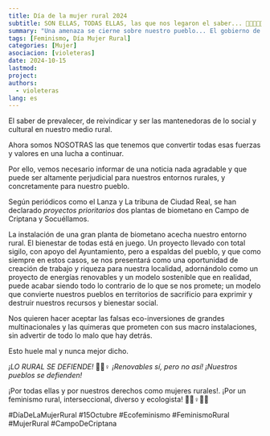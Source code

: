 ```yaml
---
title: Día de la mujer rural 2024
subtitle: SON ELLAS, TODAS ELLAS, las que nos legaron el saber... 💜🧓🏼👩🏻👩🏾‍🦱👧🏼
summary: "Una amenaza se cierne sobre nuestro pueblo... El gobierno de Castilla-La Mancha ha declarado como prioritario el proyecto de una planta de biometano en nuestro término muncipal."
tags: [Feminismo, Día Mujer Rural]
categories: [Mujer]
asociacion: [violeteras]
date: 2024-10-15
lastmod:
project: 
authors: 
  - violeteras
lang: es
---
```


El saber de prevalecer, de reivindicar y ser las mantenedoras de lo social y cultural en nuestro medio rural.

Ahora somos NOSOTRAS las que tenemos que convertir todas esas fuerzas y valores en una lucha a continuar. 

Por ello, vemos necesario informar de una noticia nada agradable y que puede ser altamente perjudicial para nuestros entornos rurales, y concretamente para nuestro pueblo.

Según periódicos como el Lanza y La tribuna de Ciudad Real, se han declarado _proyectos prioritarios_ dos plantas de biometano en Campo de Criptana y Socuéllamos.

La instalación de una gran planta de biometano acecha nuestro entorno rural. El bienestar de todas está en juego. Un proyecto llevado con total sigilo, con apoyo del Ayuntamiento, pero a espaldas del pueblo, y que como siempre en estos casos, se nos presentará como una oportunidad de creación de trabajo y riqueza para nuestra localidad, adornándolo como un proyecto de energías renovables y un modelo sostenible que en realidad, puede acabar siendo todo lo contrario de lo que se nos promete; un modelo que convierte nuestros pueblos en territorios de sacrificio para exprimir y destruir nuestros recursos y bienestar social.

Nos quieren hacer aceptar las falsas eco-inversiones de grandes multinacionales y las quimeras que prometen con sus macro instalaciones, sin advertir de todo lo malo que hay detrás.

Esto huele mal y nunca mejor dicho.

_¡LO RURAL SE DEFIENDE!_ 💪🌾♀️
_¡Renovables sí, pero no así!_
_¡Nuestros pueblos se defienden!_

¡Por todas ellas y por nuestros derechos como mujeres rurales!. ¡Por un feminismo rural, interseccional, diverso y ecologista! 💪🏽♀️🌈🌱

#DíaDeLaMujerRural #15Octubre
#Ecofeminismo #FeminismoRural #MujerRural #CampoDeCriptana